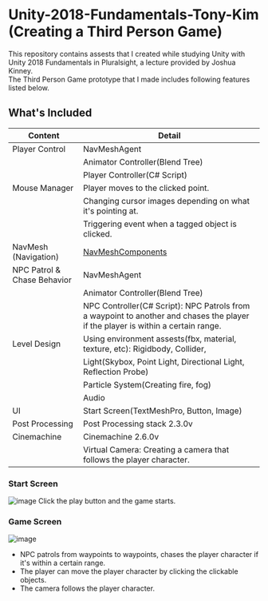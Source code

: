 # Unity-2018-Fundamentals-Tony-Kim (Creating a Third Person Game)
This repository contains assests that I created while studying Unity with Unity 2018 Fundamentals in Pluralsight, a lecture provided by Joshua Kinney.  
The Third Person Game prototype that I made includes following features listed below.

## What's Included
 Content | Detail 
 ---|---
Player Control | NavMeshAgent 
| | Animator Controller(Blend Tree) 
| | Player Controller(C# Script) 
Mouse Manager | Player moves to the clicked point. 
| | Changing cursor images depending on what it's pointing at. 
| | Triggering event when a tagged object is clicked. 
NavMesh (Navigation) | [NavMeshComponents](https://github.com/Unity-Technologies/NavMeshComponents) 
NPC Patrol & Chase Behavior | NavMeshAgent |
| | Animator Controller(Blend Tree)
| | NPC Controller(C# Script): NPC Patrols from a waypoint to another and chases the player if the player is within a certain range.
Level Design | Using environment assests(fbx, material, texture, etc): Rigidbody, Collider, 
| | Light(Skybox, Point Light, Directional Light, Reflection Probe)
| | Particle System(Creating fire, fog)
| | Audio
UI | Start Screen(TextMeshPro, Button, Image)
Post Processing | Post Processing stack 2.3.0v
Cinemachine | Cinemachine 2.6.0v 
| | Virtual Camera: Creating a camera that follows the player character.

### Start Screen
![image](https://user-images.githubusercontent.com/60923302/89005507-9a19bd80-d33f-11ea-9920-eb1942b99822.png)
Click the play button and the game starts.

### Game Screen
![image](https://user-images.githubusercontent.com/60923302/89010015-c5ed7100-d348-11ea-80b2-b1647559c851.png)
* NPC patrols from waypoints to waypoints, chases the player character if it's within a certain range.
* The player can move the player character by clicking the clickable objects.
* The camera follows the player character.
